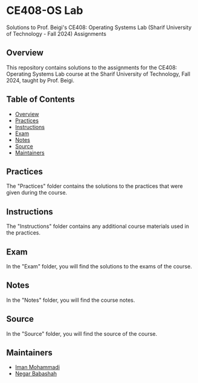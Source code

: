 # CE408-OS Lab
Solutions to Prof. Beigi's CE408: Operating Systems Lab (Sharif University of Technology - Fall 2024) Assignments

## Overview

This repository contains solutions to the assignments for the CE408: Operating Systems Lab course at the Sharif University of Technology, Fall 2024, taught by Prof. Beigi.

## Table of Contents

- [Overview](#overview)
- [Practices](#practices)
- [Instructions](#instructions)
- [Exam](#exam)
- [Notes](#notes)
- [Source](#source)
- [Maintainers](#maintainers)

## Practices

The "Practices" folder contains the solutions to the practices that were given during the course.

## Instructions

The "Instructions" folder contains any additional course materials used in the practices.

## Exam

In the "Exam" folder, you will find the solutions to the exams of the course.

## Notes

In the "Notes" folder, you will find the course notes.

## Source

In the "Source" folder, you will find the source of the course.

## Maintainers

- [Iman Mohammadi](https://github.com/Imanm02)
- [Negar Babashah](https://github.com/Negarbsh)
